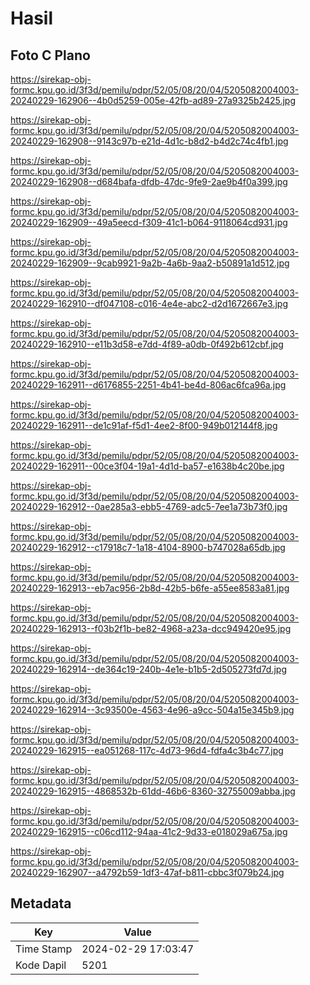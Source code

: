 # Hasil

## Foto C Plano

https://sirekap-obj-formc.kpu.go.id/3f3d/pemilu/pdpr/52/05/08/20/04/5205082004003-20240229-162906--4b0d5259-005e-42fb-ad89-27a9325b2425.jpg

https://sirekap-obj-formc.kpu.go.id/3f3d/pemilu/pdpr/52/05/08/20/04/5205082004003-20240229-162908--9143c97b-e21d-4d1c-b8d2-b4d2c74c4fb1.jpg

https://sirekap-obj-formc.kpu.go.id/3f3d/pemilu/pdpr/52/05/08/20/04/5205082004003-20240229-162908--d684bafa-dfdb-47dc-9fe9-2ae9b4f0a399.jpg

https://sirekap-obj-formc.kpu.go.id/3f3d/pemilu/pdpr/52/05/08/20/04/5205082004003-20240229-162909--49a5eecd-f309-41c1-b064-9118064cd931.jpg

https://sirekap-obj-formc.kpu.go.id/3f3d/pemilu/pdpr/52/05/08/20/04/5205082004003-20240229-162909--9cab9921-9a2b-4a6b-9aa2-b50891a1d512.jpg

https://sirekap-obj-formc.kpu.go.id/3f3d/pemilu/pdpr/52/05/08/20/04/5205082004003-20240229-162910--df047108-c016-4e4e-abc2-d2d1672667e3.jpg

https://sirekap-obj-formc.kpu.go.id/3f3d/pemilu/pdpr/52/05/08/20/04/5205082004003-20240229-162910--e11b3d58-e7dd-4f89-a0db-0f492b612cbf.jpg

https://sirekap-obj-formc.kpu.go.id/3f3d/pemilu/pdpr/52/05/08/20/04/5205082004003-20240229-162911--d6176855-2251-4b41-be4d-806ac6fca96a.jpg

https://sirekap-obj-formc.kpu.go.id/3f3d/pemilu/pdpr/52/05/08/20/04/5205082004003-20240229-162911--de1c91af-f5d1-4ee2-8f00-949b012144f8.jpg

https://sirekap-obj-formc.kpu.go.id/3f3d/pemilu/pdpr/52/05/08/20/04/5205082004003-20240229-162911--00ce3f04-19a1-4d1d-ba57-e1638b4c20be.jpg

https://sirekap-obj-formc.kpu.go.id/3f3d/pemilu/pdpr/52/05/08/20/04/5205082004003-20240229-162912--0ae285a3-ebb5-4769-adc5-7ee1a73b73f0.jpg

https://sirekap-obj-formc.kpu.go.id/3f3d/pemilu/pdpr/52/05/08/20/04/5205082004003-20240229-162912--c17918c7-1a18-4104-8900-b747028a65db.jpg

https://sirekap-obj-formc.kpu.go.id/3f3d/pemilu/pdpr/52/05/08/20/04/5205082004003-20240229-162913--eb7ac956-2b8d-42b5-b6fe-a55ee8583a81.jpg

https://sirekap-obj-formc.kpu.go.id/3f3d/pemilu/pdpr/52/05/08/20/04/5205082004003-20240229-162913--f03b2f1b-be82-4968-a23a-dcc949420e95.jpg

https://sirekap-obj-formc.kpu.go.id/3f3d/pemilu/pdpr/52/05/08/20/04/5205082004003-20240229-162914--de364c19-240b-4e1e-b1b5-2d505273fd7d.jpg

https://sirekap-obj-formc.kpu.go.id/3f3d/pemilu/pdpr/52/05/08/20/04/5205082004003-20240229-162914--3c93500e-4563-4e96-a9cc-504a15e345b9.jpg

https://sirekap-obj-formc.kpu.go.id/3f3d/pemilu/pdpr/52/05/08/20/04/5205082004003-20240229-162915--ea051268-117c-4d73-96d4-fdfa4c3b4c77.jpg

https://sirekap-obj-formc.kpu.go.id/3f3d/pemilu/pdpr/52/05/08/20/04/5205082004003-20240229-162915--4868532b-61dd-46b6-8360-32755009abba.jpg

https://sirekap-obj-formc.kpu.go.id/3f3d/pemilu/pdpr/52/05/08/20/04/5205082004003-20240229-162915--c06cd112-94aa-41c2-9d33-e018029a675a.jpg

https://sirekap-obj-formc.kpu.go.id/3f3d/pemilu/pdpr/52/05/08/20/04/5205082004003-20240229-162907--a4792b59-1df3-47af-b811-cbbc3f079b24.jpg


## Metadata

| Key        | Value               |
| ---------- | ------------------- |
| Time Stamp | 2024-02-29 17:03:47 |
| Kode Dapil | 5201                |



